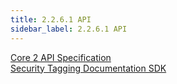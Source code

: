 ```yaml
---
title: 2.2.6.1 API 
sidebar_label: 2.2.6.1 API
---
```


[Core 2 API Specification](<Core 2 API Specification.doc>)  
[Security Tagging Documentation SDK](<Security Tagging Documentation SDK.docx>)
